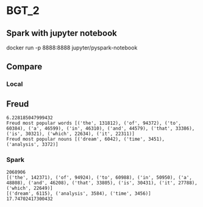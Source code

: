 # BGT_2

## Spark with jupyter notebook

docker run -p 8888:8888 jupyter/pyspark-notebook


## Compare
### Local
## Freud
```
6.228185047999432
Freud most popular words [('the', 131812), ('of', 94372), ('to', 60384), ('a', 46599), ('in', 46310), ('and', 44579), ('that', 33386), ('is', 30321), ('which', 22634), ('it', 22311)]
Freud most popular nouns [('dream', 6042), ('time', 3451), ('analysis', 3372)]
```
### Spark
```
2068906
[('the', 142371), ('of', 94924), ('to', 60988), ('in', 50950), ('a', 48808), ('and', 46208), ('that', 33805), ('is', 30431), ('it', 27788), ('which', 22649)]
[('dream', 6115), ('analysis', 3584), ('time', 3456)]
17.74702417300432
```
